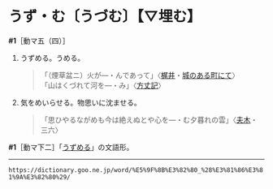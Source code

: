 # うず・む〔うづむ〕【▽埋む】

**\#1**［動マ五（四）］

1. うずめる。うめる。    
    >「（煙草盆ニ）火が―・んであって」〈[梶井](https://dictionary.goo.ne.jp/word/person/%E6%A2%B6%E4%BA%95%E5%9F%BA%E6%AC%A1%E9%83%8E/#jn-40400)・[城のある町にて](https://dictionary.goo.ne.jp/word/%E5%9F%8E%E3%81%AE%E3%81%82%E3%82%8B%E7%94%BA%E3%81%AB%E3%81%A6/#jn-275563)〉        
    >「山はくづれて河を―・み」〈[方丈記](https://dictionary.goo.ne.jp/word/%E6%96%B9%E4%B8%88%E8%A8%98/#jn-201875)〉
2. 気をめいらせる。物思いに沈ませる。
    >「思ひやるながめも今は絶えぬとや心を―・む夕暮れの雲」〈[夫木](https://dictionary.goo.ne.jp/word/%E5%A4%AB%E6%9C%A8%E5%92%8C%E6%AD%8C%E6%8A%84/#jn-194551)・三六〉
        

**\#1**［動マ下二］「[うずめる](うずめる（埋める）)」の文語形。

---
`https://dictionary.goo.ne.jp/word/%E5%9F%8B%E3%82%80_%28%E3%81%86%E3%81%9A%E3%82%80%29/`